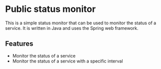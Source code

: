 # Public status monitor
This is a simple status monitor that can be used to monitor the status of a service. It is written in Java and uses the Spring web framework.

## Features
- Monitor the status of a service
- Monitor the status of a service with a specific interval





